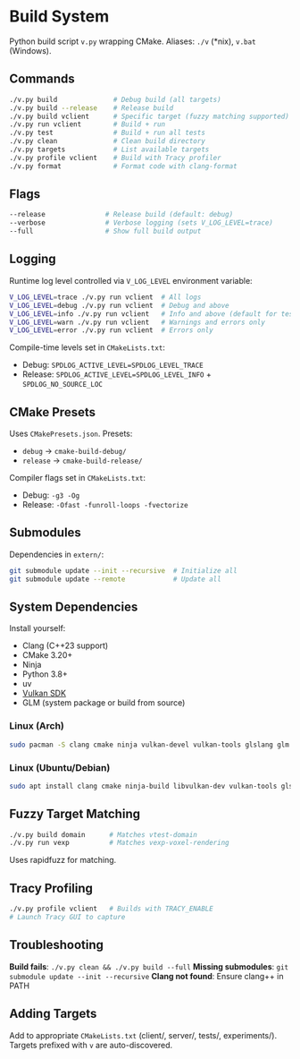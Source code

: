 # Build System

Python build script `v.py` wrapping CMake. Aliases: `./v` (*nix), `v.bat` (Windows).

## Commands

```bash
./v.py build              # Debug build (all targets)
./v.py build --release    # Release build
./v.py build vclient      # Specific target (fuzzy matching supported)
./v.py run vclient        # Build + run
./v.py test               # Build + run all tests
./v.py clean              # Clean build directory
./v.py targets            # List available targets
./v.py profile vclient    # Build with Tracy profiler
./v.py format             # Format code with clang-format
```

## Flags

```bash
--release               # Release build (default: debug)
--verbose               # Verbose logging (sets V_LOG_LEVEL=trace)
--full                  # Show full build output
```

## Logging

Runtime log level controlled via `V_LOG_LEVEL` environment variable:

```bash
V_LOG_LEVEL=trace ./v.py run vclient  # All logs
V_LOG_LEVEL=debug ./v.py run vclient  # Debug and above
V_LOG_LEVEL=info ./v.py run vclient   # Info and above (default for tests)
V_LOG_LEVEL=warn ./v.py run vclient   # Warnings and errors only
V_LOG_LEVEL=error ./v.py run vclient  # Errors only
```

Compile-time levels set in `CMakeLists.txt`:
- Debug: `SPDLOG_ACTIVE_LEVEL=SPDLOG_LEVEL_TRACE`
- Release: `SPDLOG_ACTIVE_LEVEL=SPDLOG_LEVEL_INFO` + `SPDLOG_NO_SOURCE_LOC`

## CMake Presets

Uses `CMakePresets.json`. Presets:
- `debug` → `cmake-build-debug/`
- `release` → `cmake-build-release/`

Compiler flags set in `CMakeLists.txt`:
- Debug: `-g3 -Og`
- Release: `-Ofast -funroll-loops -fvectorize`

## Submodules

Dependencies in `extern/`:

```bash
git submodule update --init --recursive  # Initialize all
git submodule update --remote            # Update all
```

## System Dependencies

Install yourself:
- Clang (C++23 support)
- CMake 3.20+
- Ninja
- Python 3.8+
- uv
- [Vulkan SDK](https://vulkan.lunarg.com/)
- GLM (system package or build from source)

### Linux (Arch)
```bash
sudo pacman -S clang cmake ninja vulkan-devel vulkan-tools glslang glm
```

### Linux (Ubuntu/Debian)
```bash
sudo apt install clang cmake ninja-build libvulkan-dev vulkan-tools glslang-tools libglm-dev
```

## Fuzzy Target Matching

```bash
./v.py build domain      # Matches vtest-domain
./v.py run vexp          # Matches vexp-voxel-rendering
```

Uses rapidfuzz for matching.

## Tracy Profiling

```bash
./v.py profile vclient   # Builds with TRACY_ENABLE
# Launch Tracy GUI to capture
```

## Troubleshooting

**Build fails**: `./v.py clean && ./v.py build --full`
**Missing submodules**: `git submodule update --init --recursive`
**Clang not found**: Ensure clang++ in PATH

## Adding Targets

Add to appropriate `CMakeLists.txt` (client/, server/, tests/, experiments/). Targets prefixed with `v` are auto-discovered.
